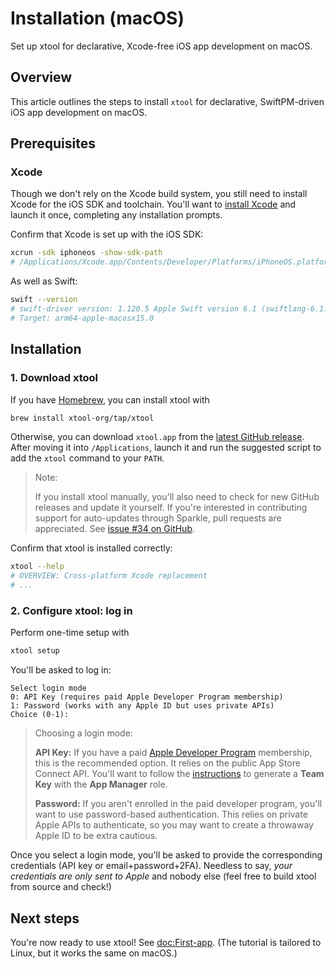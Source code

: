 # Installation (macOS)

Set up xtool for declarative, Xcode-free iOS app development on macOS.

## Overview

This article outlines the steps to install `xtool` for declarative, SwiftPM-driven iOS app development on macOS.

## Prerequisites

### Xcode

Though we don't rely on the Xcode build system, you still need to install Xcode for the iOS SDK and toolchain. You'll want to [install Xcode](https://developer.apple.com/xcode/) and launch it once, completing any installation prompts.

Confirm that Xcode is set up with the iOS SDK:

```bash
xcrun -sdk iphoneos -show-sdk-path
# /Applications/Xcode.app/Contents/Developer/Platforms/iPhoneOS.platform/Developer/SDKs/iPhoneOS18.4.sdk
```

As well as Swift:

```bash
swift --version
# swift-driver version: 1.120.5 Apple Swift version 6.1 (swiftlang-6.1.0.110.21 clang-1700.0.13.3)
# Target: arm64-apple-macosx15.0
```

## Installation

### 1. Download xtool

If you have [Homebrew](https://brew.sh), you can install xtool with

```bash
brew install xtool-org/tap/xtool
```

Otherwise, you can download `xtool.app` from the [latest GitHub release](https://github.com/xtool-org/xtool/releases/latest). After moving it into `/Applications`, launch it and run the suggested script to add the `xtool` command to your `PATH`.

> Note:
>
> If you install xtool manually, you'll also need to check for new GitHub releases and update it yourself. If you're interested in contributing support for auto-updates through Sparkle, pull requests are appreciated. See [issue #34 on GitHub](https://github.com/xtool-org/xtool/issues/34).

Confirm that xtool is installed correctly:

```bash
xtool --help
# OVERVIEW: Cross-platform Xcode replacement
# ...
```

### 2. Configure xtool: log in

Perform one-time setup with

```bash
xtool setup
```

You'll be asked to log in:

```
Select login mode
0: API Key (requires paid Apple Developer Program membership)
1: Password (works with any Apple ID but uses private APIs)
Choice (0-1):
```

> Choosing a login mode:
>
> **API Key:** If you have a paid [Apple Developer Program](https://developer.apple.com/programs/enroll/) membership, this is the recommended option. It relies on the public App Store Connect API. You'll want to follow the [instructions](https://developer.apple.com/documentation/appstoreconnectapi/creating-api-keys-for-app-store-connect-api) to generate a **Team Key** with the **App Manager** role.
>
> **Password:** If you aren't enrolled in the paid developer program, you'll want to use password-based authentication. This relies on private Apple APIs to authenticate, so you may want to create a throwaway Apple ID to be extra cautious.

Once you select a login mode, you'll be asked to provide the corresponding credentials (API key or email+password+2FA). Needless to say, *your credentials are only sent to Apple* and nobody else (feel free to build xtool from source and check!)

## Next steps

You're now ready to use xtool! See <doc:First-app>. (The tutorial is tailored to Linux, but it works the same on macOS.)
